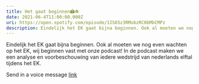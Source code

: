 ```yaml
---
title: Het gaat beginnen🏟️⚽
date: 2021-06-4T11:00:00.000Z
uri: https://open.spotify.com/episode/1IS65z3RMobzRC0bMbCMPz
description: Eindelijk het EK gaat bijna beginnen. Ook al moeten we nog even wachten op het EK, wij beginnen vast met onze podcast Oranje Praat! In de podcast maken we...
---
```

Eindelijk het EK gaat bijna beginnen. Ook al moeten we nog even wachten op het EK, wij beginnen vast met onze podcast! In de podcast maken we een analyse en voorbeschouwing van iedere wedstrijd van nederlands elftal tijdens het EK. 
 
Send in a voice message [link](https://anchor.fm/daniel-huijskens/message)